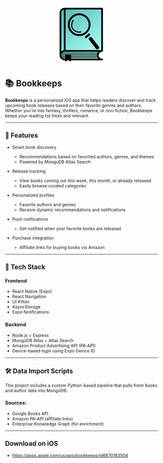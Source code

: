 <p align="center">
  <img src="assets/icon.png" alt="Bookkeeps Logo" width="200"/>
</p>

# 📚 Bookkeeps

**Bookkeeps** is a personalized iOS app that helps readers discover and track upcoming book releases based on their favorite genres and authors. Whether you're into fantasy, thrillers, romance, or non-fiction, Bookkeeps keeps your reading list fresh and relevant.

---

## 🚀 Features

- Smart book discovery
  - Recommendations based on favorited authors, genres, and themes
  - Powered by MongoDB Atlas Search

- Release tracking
  - View books coming out *this week*, *this month*, or already released
  - Easily browse curated categories

- Personalized profiles
  - Favorite authors and genres
  - Receive dynamic recommendations and notifications

- Push notifications
  - Get notified when your favorite books are released

- Purchase integration
  - Affiliate links for buying books via Amazon

---

## 🧠 Tech Stack

### Frontend
- React Native (Expo)
- React Navigation
- UI Kitten
- AsyncStorage
- Expo Notifications

### Backend
- Node.js + Express
- MongoDB Atlas + Atlas Search
- Amazon Product Advertising API (PA-API)
- Device-based login using Expo Device ID

---

## 🛠 Data Import Scripts

This project includes a custom Python-based pipeline that pulls fresh books and author data into MongoDB.

### Sources:
- Google Books API
- Amazon PA-API (affiliate links)
- Enterprise Knowledge Graph (for enrichment)

---

## Download on iOS
- https://apps.apple.com/us/app/bookkeeps/id6670183504

